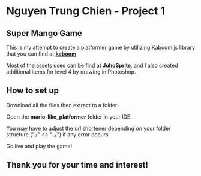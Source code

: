 # Nguyen Trung Chien - Project 1
## Super Mango Game

This is my attempt to create a platformer game by utilizing Kaboom.js library that you can find at [**kaboom**](https://kaboomjs.com/)

Most of the assets used can be find at [**JuhoSprite**](https://juhosprite.itch.io/super-mango-2d-pixelart-platformer-asset-pack16x16), and I also created additional items for level 4 by drawing in Photoshop.

## How to set up

Download all the files then extract to a folder.

Open the **mario-like_platformer** folder in your IDE.

You may have to adjust the url shortener depending on your folder structure.("./" <-> "../") if any error occurs.

Go live and play the game!

## Thank you for your time and interest!

